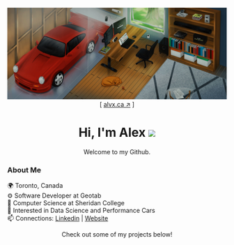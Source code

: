 <p align='center'>
    <a href='https://alvx.ca' target='blank'><img src='./client/src/assets/alvx-wallpaper.jpg'/></a>
    [ <a href='https://alvx.ca' target='blank'>alvx.ca ↗︎</a> ]
    <h1 align='center'>Hi, I'm Alex <img width='25' src='https://user-images.githubusercontent.com/42378118/110234147-e3259600-7f4e-11eb-95be-0c4047144dea.gif'/></h1>
    <p align='center'>Welcome to my Github.</p>
</p>

### About Me
🌍 Toronto, Canada  
⚙️ Software Developer at Geotab  
🏫 Computer Science at Sheridan College  
🔭 Interested in Data Science and Performance Cars  
📫 Connections: [Linkedin](https://www.linkedin.com/in/-alexandercarvalho/) | [Website](https://www.alvx.ca/) 

<p align='center'>Check out some of my projects below!</p>
